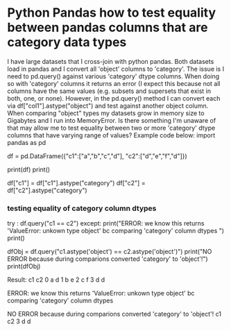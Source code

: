 
# Python Pandas how to test equality between pandas columns that are category data types

I have large datasets that I cross-join with python pandas. Both datasets load in pandas and I convert all 'object' columns to 'category'. The issue is I need to pd.query() against various 'category' dtype columns. When doing so with 'category' columns it returns an error (I expect this because not all columns have the same values (e.g. subsets and supersets that exist in both, one, or none). However, in the pd.query() method I can convert each via df["col1"].astype("object") and test against another object column. When comparing "object" types my datasets grow in memory size to Gigabytes and I run into MemoryError. Is there something I'm unaware of that may allow me to test equality between two or more 'category' dtype columns that have varying range of values? Example code below:
import pandas as pd

df = pd.DataFrame({"c1":["a","b","c","d"],
                   "c2":["d","e","f","d"]})

print(df)
print()

df["c1"] = df["c1"].astype("category")
df["c2"] = df["c2"].astype("category")

### testing equality of category column dtypes
try : df.query("c1 == c2")
except: print("ERROR: we know this returns 'ValueError: unkown type object' bc comparing 'category' column dtypes ")
print()

dfObj = df.query("c1.astype('object') == c2.astype('object')")
print("NO ERROR because during comparions converted 'category' to 'object'!")
print(dfObj)

Result:
  c1 c2
0  a  d
1  b  e
2  c  f
3  d  d

ERROR: we know this returns 'ValueError: unkown type object' bc comparing 'category' column dtypes 

NO ERROR because during comparions converted 'category' to 'object'!
  c1 c2
3  d  d


        